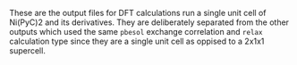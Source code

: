These are the output files for DFT calculations run a single unit cell of Ni(PyC)2 and its derivatives. 
They are deliberately separated from the other outputs which used the same `pbesol` exchange correlation and `relax` calculation type since they are a single unit cell as oppised to a 2x1x1 supercell.
